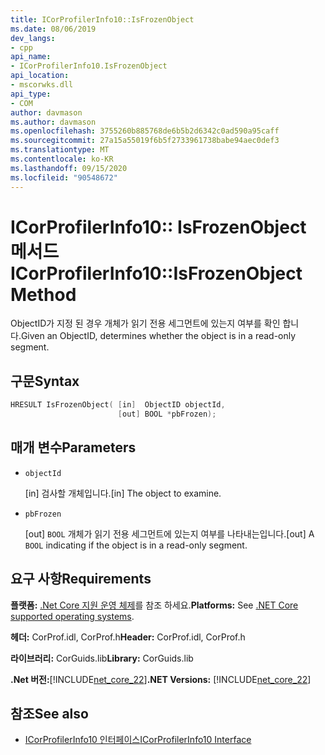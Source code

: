 ```yaml
---
title: ICorProfilerInfo10::IsFrozenObject
ms.date: 08/06/2019
dev_langs:
- cpp
api_name:
- ICorProfilerInfo10.IsFrozenObject
api_location:
- mscorwks.dll
api_type:
- COM
author: davmason
ms.author: davmason
ms.openlocfilehash: 3755260b885768de6b5b2d6342c0ad590a95caff
ms.sourcegitcommit: 27a15a55019f6b5f2733961738babe94aec0def3
ms.translationtype: MT
ms.contentlocale: ko-KR
ms.lasthandoff: 09/15/2020
ms.locfileid: "90548672"
---
```

# <a name="icorprofilerinfo10isfrozenobject-method"></a><span data-ttu-id="b6bda-102">ICorProfilerInfo10:: IsFrozenObject 메서드</span><span class="sxs-lookup"><span data-stu-id="b6bda-102">ICorProfilerInfo10::IsFrozenObject Method</span></span>

<span data-ttu-id="b6bda-103">ObjectID가 지정 된 경우 개체가 읽기 전용 세그먼트에 있는지 여부를 확인 합니다.</span><span class="sxs-lookup"><span data-stu-id="b6bda-103">Given an ObjectID, determines whether the object is in a read-only segment.</span></span>

## <a name="syntax"></a><span data-ttu-id="b6bda-104">구문</span><span class="sxs-lookup"><span data-stu-id="b6bda-104">Syntax</span></span>

```cpp
HRESULT IsFrozenObject( [in]  ObjectID objectId,
                        [out] BOOL *pbFrozen);
```

## <a name="parameters"></a><span data-ttu-id="b6bda-105">매개 변수</span><span class="sxs-lookup"><span data-stu-id="b6bda-105">Parameters</span></span>

- `objectId`

  <span data-ttu-id="b6bda-106">\[in] 검사할 개체입니다.</span><span class="sxs-lookup"><span data-stu-id="b6bda-106">\[in] The object to examine.</span></span>

- `pbFrozen`

  <span data-ttu-id="b6bda-107">\[out] `BOOL` 개체가 읽기 전용 세그먼트에 있는지 여부를 나타내는입니다.</span><span class="sxs-lookup"><span data-stu-id="b6bda-107">\[out] A `BOOL` indicating if the object is in a read-only segment.</span></span>

## <a name="requirements"></a><span data-ttu-id="b6bda-108">요구 사항</span><span class="sxs-lookup"><span data-stu-id="b6bda-108">Requirements</span></span>

<span data-ttu-id="b6bda-109">**플랫폼:** [.Net Core 지원 운영 체제](../../../core/install/windows.md?pivots=os-windows)를 참조 하세요.</span><span class="sxs-lookup"><span data-stu-id="b6bda-109">**Platforms:** See [.NET Core supported operating systems](../../../core/install/windows.md?pivots=os-windows).</span></span>

<span data-ttu-id="b6bda-110">**헤더:** CorProf.idl, CorProf.h</span><span class="sxs-lookup"><span data-stu-id="b6bda-110">**Header:** CorProf.idl, CorProf.h</span></span>

<span data-ttu-id="b6bda-111">**라이브러리:** CorGuids.lib</span><span class="sxs-lookup"><span data-stu-id="b6bda-111">**Library:** CorGuids.lib</span></span>

<span data-ttu-id="b6bda-112">**.Net 버전:**[!INCLUDE[net_core_22](../../../../includes/net-core-30-md.md)]</span><span class="sxs-lookup"><span data-stu-id="b6bda-112">**.NET Versions:** [!INCLUDE[net_core_22](../../../../includes/net-core-30-md.md)]</span></span>

## <a name="see-also"></a><span data-ttu-id="b6bda-113">참조</span><span class="sxs-lookup"><span data-stu-id="b6bda-113">See also</span></span>

- [<span data-ttu-id="b6bda-114">ICorProfilerInfo10 인터페이스</span><span class="sxs-lookup"><span data-stu-id="b6bda-114">ICorProfilerInfo10 Interface</span></span>](icorprofilerinfo10-interface.md)

